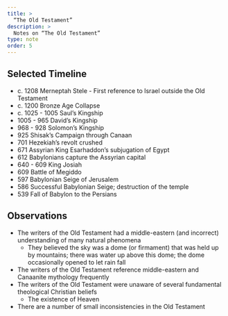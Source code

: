 ```yaml
---
title: >
  “The Old Testament”
description: >
  Notes on “The Old Testament”
type: note
order: 5
---
```


## Selected Timeline

- c. 1208 Merneptah Stele - First reference to Israel outside the Old Testament
- c. 1200 Bronze Age Collapse
- c. 1025 - 1005 Saul’s Kingship
- 1005 - 965 David’s Kingship
- 968 - 928 Solomon’s Kingship
- 925 Shisak’s Campaign through Canaan
- 701 Hezekiah’s revolt crushed
- 671 Assyrian King Esarhaddon’s subjugation of Egypt
- 612 Babylonians capture the Assyrian capital
- 640 - 609 King Josiah
- 609 Battle of Megiddo
- 597 Babylonian Seige of Jerusalem
- 586 Successful Babylonian Seige; destruction of the temple
- 539 Fall of Babylon to the Persians

## Observations

- The writers of the Old Testament had a middle-eastern (and incorrect) understanding of many natural phenomena
  - They believed the sky was a dome (or firmament) that was held up by mountains; there was water up above this dome; the dome occasionally opened to let rain fall
- The writers of the Old Testament reference middle-eastern and Canaanite mythology frequently
- The writers of the Old Testament were unaware of several fundamental theological Christian beliefs
  - The existence of Heaven
- There are a number of small inconsistencies in the Old Testament
